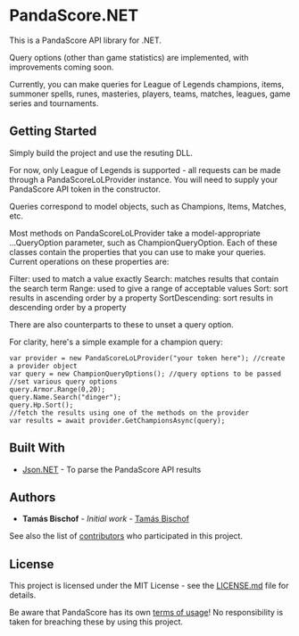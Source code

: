 ﻿# PandaScore.NET

This is a PandaScore API library for .NET.

Query options (other than game statistics) are implemented, with improvements coming soon.

Currently, you can make queries for League of Legends champions, items, summoner spells, runes, masteries, players, teams, matches, leagues, game series and tournaments.

## Getting Started

Simply build the project and use the resuting DLL.

For now, only League of Legends is supported - all requests can be made through a PandaScoreLoLProvider instance. You will need to supply your PandaScore API token in the constructor.

Queries correspond to model objects, such as Champions, Items, Matches, etc.

Most methods on PandaScoreLoLProvider take a model-appropriate ...QueryOption parameter, such as ChampionQueryOption. Each of these classes contain the properties that you can use to make your queries. 
Current operations on these properties are:

Filter: used to match a value exactly
Search: matches results that contain the search term
Range: used to give a range of acceptable values
Sort: sort results in ascending order by a property
SortDescending: sort results in descending order by a property

There are also counterparts to these to unset a query option.

For clarity, here's a simple example for a champion query:
```
var provider = new PandaScoreLoLProvider("your token here"); //create a provider object
var query = new ChampionQueryOptions(); //query options to be passed
//set various query options
query.Armor.Range(0,20);
query.Name.Search("dinger");
query.Hp.Sort();
//fetch the results using one of the methods on the provider
var results = await provider.GetChampionsAsync(query);
```

## Built With

* [Json.NET](https://www.newtonsoft.com/json) - To parse the PandaScore API results

## Authors

* **Tamás Bischof** - *Initial work* - [Tamás Bischof](http://www.bischoftamas.com)

See also the list of [contributors](https://github.com/tamasbischof/PandaScore.NET/contributors) who participated in this project.

## License

This project is licensed under the MIT License - see the [LICENSE.md](LICENSE.md) file for details.

Be aware that PandaScore has its own [terms of usage](https://pandascore.co/terms)! No responsibility is taken for breaching these by using this project.
